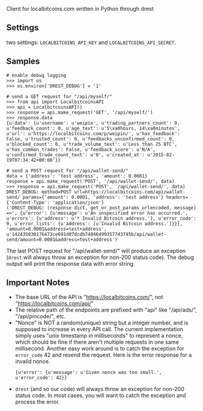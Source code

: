 Client for localbitcoins.com written in Python through drest


Settings
----

two settings: `LOCALBITCOINS_API_KEY` and `LOCALBITCOINS_API_SECRET`.

Samples
----

```
# enable debug logging
>>> import os
>>> os.environ['DREST_DEBUG'] = '1'

# send a GET request for "/api/myself/"
>>> from api import LocalbitcoinsAPI
>>> api = LocalbitcoinsAPI()
>>> response = api.make_request('GET', '/api/myself/')
>>> response.data
{u'data': {u'username': u'weipin', u'trading_partners_count': 0, u'feedback_count': 0, u'age_text': u'5\xa0hours, 14\xa0minutes', u'url': u'https://localbitcoins.com/p/weipin/', u'has_feedback': False, u'trusted_count': 0, u'feedbacks_unconfirmed_count': 0, u'blocked_count': 0, u'trade_volume_text': u'Less than 25 BTC', u'has_common_trades': False, u'feedback_score': u'N/A', u'confirmed_trade_count_text': u'0', u'created_at': u'2015-02-19T07:34:42+00:00'}}

# send a POST request for "/api/wallet-send/"
data = {'address': 'test address', 'amount': 0.0001}
response = api.make_request('POST', '/api/wallet-send/', data)
>>> response = api.make_request('POST', '/api/wallet-send/', data)
DREST_DEBUG: method=POST url=https://localbitcoins.com/api/wallet-send/ params={'amount': 0.0001, 'address': 'test address'} headers={'Content-Type': 'application/json'}
('DREST_DEBUG: (response dict, get_or_post_params_urlencoded, message) =>', {u'error': {u'message': u'An unspecified error has occurred.', u'errors': {u'address': u'* Invalid Bitcoin address.'}, u'error_code': 9, u'error_lists': {u'address': [u'Invalid Bitcoin address.']}}}, 'amount=0.0001&address=test+address', u'142435030176473ce691d07dcdb74846499357743745b/api/wallet-send/amount=0.0001&address=test+address')
```

The last POST request for "/api/wallet-send/" will produce an exception (`drest` will always throw an exception for non-200 status code). The debug output will print the response data with error string.


Important Notes
----
- The base URL of the API is "https://localbitcoins.com/", not "https://localbitcoins.com/api/"
- The relative path of the endpoints are prefixed with "api" like "/api/ads/", "/api/pincode/", etc.
- "Nonce" is NOT a random(unique) string but a integer number, and is supposed to increase in every API call. The current implementation simply uses "unix timestamp in milliseconds" to represent a nonce, which should be fine if there aren't multiple requests in one same millisecond. Another easy work around is to catch the exception for `error_code` 42 and resend the request. Here is the error response for a invalid nonce.
    ```
    {u'error': {u'message': u'Given nonce was too small.', u'error_code': 42}}
    ```
- `drest` (and so our code) will always throw an exception for non-200 status code. In most cases, you will want to catch the exception and process the error.